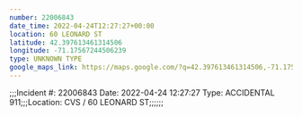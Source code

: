 ```yaml
---
number: 22006843
date_time: 2022-04-24T12:27:27+00:00
location: 60 LEONARD ST
latitude: 42.397613461314506
longitude: -71.17567244506239
type: UNKNOWN TYPE
google_maps_link: https://maps.google.com/?q=42.397613461314506,-71.17567244506239
---
```


;;;Incident #: 22006843  Date: 2022-04-24 12:27:27   Type: ACCIDENTAL 911;;;Location: CVS / 60 LEONARD ST;;;;;;
